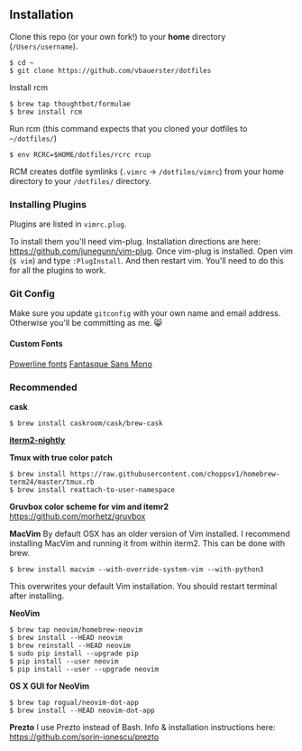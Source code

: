 ## Installation

Clone this repo (or your own fork!) to your **home** directory (`/Users/username`).
```
$ cd ~
$ git clone https://github.com/vbauerster/dotfiles
```

Install rcm

```
$ brew tap thoughtbot/formulae
$ brew install rcm
```

Run rcm (this command expects that you cloned your dotfiles to `~/dotfiles/`)
```
$ env RCRC=$HOME/dotfiles/rcrc rcup
```
RCM creates dotfile symlinks (`.vimrc` -> `/dotfiles/vimrc`) from your home directory to your `/dotfiles/` directory.

### Installing Plugins
Plugins are listed in `vimrc.plug`.

To install them you'll need vim-plug. Installation directions are here: https://github.com/junegunn/vim-plug.
Once vim-plug is installed. Open vim (`$ vim`) and type `:PlugInstall`. And then restart vim. You'll need to do this for all the plugins to work.

### Git Config
Make sure you update ```gitconfig``` with your own name and email address. Otherwise you'll be committing as me. :smile_cat:

#### Custom Fonts
[Powerline fonts](https://github.com/powerline/fonts)
[Fantasque Sans Mono](https://github.com/belluzj/fantasque-sans)

### Recommended

**cask**
```
$ brew install caskroom/cask/brew-cask
```

**[iterm2-nightly](http://iterm2.com/nightly/latest)**

**Tmux with true color patch**
```
$ brew install https://raw.githubusercontent.com/choppsv1/homebrew-term24/master/tmux.rb
$ brew install reattach-to-user-namespace
```

**Gruvbox color scheme for vim and itemr2**
https://github.com/morhetz/gruvbox

**MacVim**
By default OSX has an older version of Vim installed. I recommend installing MacVim and running it from within iterm2. This can be done with brew.
```
$ brew install macvim --with-override-system-vim --with-python3
```
This overwrites your default Vim installation. You should restart terminal after installing.

**NeoVim**
```
$ brew tap neovim/homebrew-neovim
$ brew install --HEAD neovim
$ brew reinstall --HEAD neovim
$ sudo pip install --upgrade pip
$ pip install --user neovim
$ pip install --user --upgrade neovim
```

**OS X GUI for NeoVim**
```
$ brew tap rogual/neovim-dot-app
$ brew install --HEAD neovim-dot-app
```

**Prezto**
I use Prezto instead of Bash. Info & installation instructions here: https://github.com/sorin-ionescu/prezto
